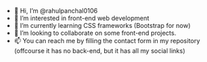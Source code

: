 - 👋 Hi, I’m @rahulpanchal0106
- 👀 I’m interested in front-end web development 
- 🌱 I’m currently learning CSS frameworks (Bootstrap for now)
- 💞️ I’m looking to collaborate on some front-end projects.
- 📫 You can reach me by filling the contact form in my repository (offcourse it has no back-end, but it has all my social links)
